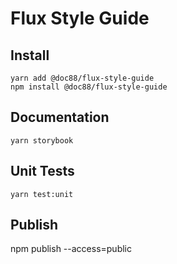 # Flux Style Guide

## Install 
```
yarn add @doc88/flux-style-guide
npm install @doc88/flux-style-guide
```

## Documentation
```
yarn storybook
```

## Unit Tests
```
yarn test:unit
```

## Publish
npm publish --access=public
